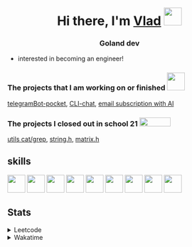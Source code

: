 <h1 align="center">Hi there, I'm <a href="https://t.me/N0gameNol1fee" target="_blank">Vlad</a> 
<img src="https://github.com/blackcater/blackcater/raw/main/images/Hi.gif" height="40"/></h1>
<h3 align="center">Goland dev</h3>

- interested in becoming an engineer!

<div>
 <h3>The projects that I am working on or finished <img height="40" width="40" src="https://cdn.simpleicons.org/go/sapphirine title = go">  </h3>
 <a href="https://github.com/Nol1feee/telegramBot-pocket">telegramBot-pocket</a>,
 <a href="https://github.com/Nol1feee/CLI-chat">CLI-chat</a>,
 <a href="https://github.com/Nol1feee/email-subscription-with-AI">email subscription with AI</a>
</div>

<div>
<h3>The projects I closed out in school 21 <img height="20" width="70" src="https://upload.wikimedia.org/wikipedia/commons/9/9b/Sberbank_Logo_2020.svg"> </h3>
<a href="https://github.com/Nol1feee/s21_grep-cat">utils cat/grep</a>,
<a href="https://github.com/Nol1feee/s21_string">string.h</a>, 
<a href="https://github.com/Nol1feee/s21_matrix">matrix.h</a>
</div>

<div>
 <h2>skills</h2>
<img height="40" width="40" src="https://cdn.simpleicons.org/go/sapphirine title = go"> 
<img height="40" width="40" src="https://cdn.simpleicons.org/docker/sapphirine title = docker">
<img height="40" width="40" src="https://cdn.simpleicons.org/PostgreSQL/sapphirine title = postgres"/>
<img height="40" width="40" src="https://cdn.simpleicons.org/git/sapphirine title = git"/>
<img height="40" width="40" src="https://cdn.simpleicons.org/gitlab/sapphirine title = gitlab"/>
<img height="40" width="40" src="https://cdn.simpleicons.org/swagger/sapphirine title = swagger"/>
<img height="40" width="40" src="https://cdn.simpleicons.org/gin/sapphirine title = gin"/>
<img height="40" width="40" src="https://cdn.simpleicons.org/gnubash/sapphirine title = bash"/>
<img height="40" width="40" src="https://cdn.simpleicons.org/C/sapphirine title = c"/> 
</div>

<h2>Stats</h2>
<details><summary>Leetcode</summary>

[![Nol1fe LeetCode stats](https://leetcode-stats-six.vercel.app/api?username=Nol1feee&theme=dark)](https://leetcode.com/Nol1feee/)
</details>

<details><summary>Wakatime</summary>
 
<!--START_SECTION:waka-->
📊 **This Week I Spent My Time On** 

```text
💬 Programming Languages: 
Go                       1 hr 30 mins        █████████████░░░░░░░░░░░░   52.47 % 
Makefile                 26 mins             ████░░░░░░░░░░░░░░░░░░░░░   15.38 % 
SQL                      12 mins             ██░░░░░░░░░░░░░░░░░░░░░░░   07.32 % 
Protocol Buffer          11 mins             ██░░░░░░░░░░░░░░░░░░░░░░░   06.87 % 
JSON                     10 mins             █░░░░░░░░░░░░░░░░░░░░░░░░   05.85 % 

🐱‍💻 Projects: 
CLI-chat                 2 hrs 4 mins        ██████████████████░░░░░░░   72.20 % 
test                     27 mins             ████░░░░░░░░░░░░░░░░░░░░░   15.80 % 
microservices_course     20 mins             ███░░░░░░░░░░░░░░░░░░░░░░   12.00 % 

💻 Operating System: 
Mac                      2 hrs 52 mins       █████████████████████████   100.00 % 
```


 Last Updated on 16/12/2023 01:06:25 UTC
<!--END_SECTION:waka-->
</details>
